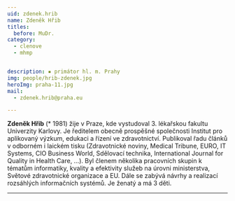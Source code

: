 ```yaml
---
uid: zdenek.hrib
name: Zdeněk Hřib
titles:
  before: MuDr.
category:
  - clenove
  - mhmp


description: ▪ primátor hl. m. Prahy
img: people/hrib-zdenek.jpg
heroImg: praha-11.jpg
mail:
  - zdenek.hrib@praha.eu

---
```

**Zdeněk Hřib** (* 1981) žije v Praze, kde vystudoval 3. lékařskou fakultu Univerzity Karlovy. Je ředitelem obecně prospěšné společnosti Institut pro aplikovaný výzkum, edukaci a řízení ve zdravotnictví. Publikoval řadu článků v odborném i laickém tisku (Zdravotnické noviny, Medical Tribune, EURO, IT Systems, CIO Business World, Sdělovací technika, International Journal for Quality in Health Care, …). Byl členem několika pracovních skupin k tématům informatiky, kvality a efektivity služeb na úrovni ministerstva, Světové zdravotnické organizace a EU. Dále se zabývá návrhy a realizací rozsáhlých informačních systémů. Je ženatý a má 3 děti.


---
